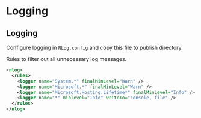 # Logging

## Logging

Configure logging in `NLog.config` and copy this file to publish directory. 

Rules to filter out all unnecessary log messages.

```xml
<nlog>
  <rules>
    <logger name="System.*" finalMinLevel="Warn" />
    <logger name="Microsoft.*" finalMinLevel="Warn" />
    <logger name="Microsoft.Hosting.Lifetime*" finalMinLevel="Info" />
    <logger name="*" minlevel="Info" writeTo="console, file" />
  </rules>
</nlog>
```
